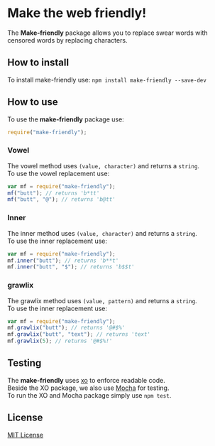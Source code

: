# Make the web friendly!

The **Make-friendly** package allows you to replace swear words with censored words by replacing characters.

## How to install

To install make-friendly use:
`npm install make-friendly --save-dev`

## How to use

To use the **make-friendly** package use:

```javascript
require("make-friendly");
```

### Vowel

The vowel method uses `(value, character)` and returns a `string`.  
To use the vowel replacement use:

```javascript
var mf = require("make-friendly");
mf("butt"); // returns 'b*tt'
mf("butt", "@"); // returns 'b@tt'
```

### Inner

The inner method uses `(value, character)` and returns a `string`.  
To use the inner replacement use:

```javascript
var mf = require("make-friendly");
mf.inner("butt"); // returns 'b**t'
mf.inner("butt", "$"); // returns 'b$$t'
```

### grawlix

The grawlix method uses `(value, pattern)` and returns a `string`.  
To use the inner replacement use:

```javascript
var mf = require("make-friendly");
mf.grawlix("butt"); // returns '@#$%'
mf.grawlix("butt", "text"); // returns 'text'
mf.grawlix(5); // returns '@#$%!'
```

## Testing

The **make-friendly** uses [xo](https://www.npmjs.com/package/xo) to enforce readable code.  
Beside the XO package, we also use [Mocha](https://www.npmjs.com/package/mocha) for testing.  
To run the XO and Mocha package simply use `npm test`.  

## License

[MIT License](https://github.com/timruiterkamp/make-friendly/blob/master/License.txt)
